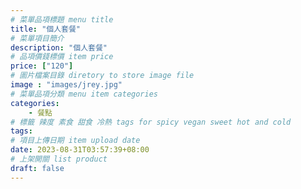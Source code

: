 ```yaml
---
# 菜單品項標題 menu title 
title: "個人套餐"
# 菜單項目簡介 
description: "個人套餐"
# 品項價錢標價 item price 
price: ["120"]
# 圖片檔案目錄 diretory to store image file
image : "images/jrey.jpg"
# 菜單品項分類 menu item categories 
categories: 
    - 餐點
# 標籤 辣度 素食 甜食 冷熱 tags for spicy vegan sweet hot and cold 
tags: 
# 項目上傳日期 item upload date 
date: 2023-08-31T03:57:39+08:00
# 上架開關 list product 
draft: false
---
```

